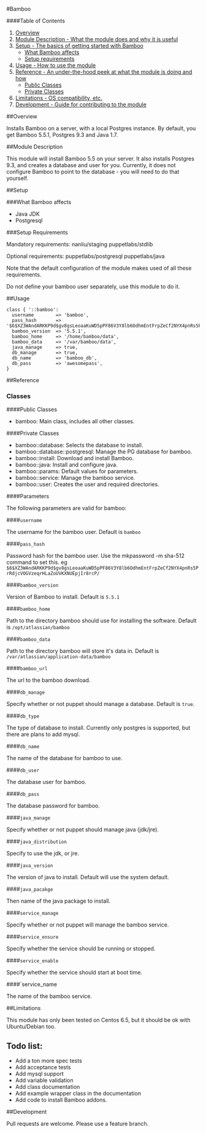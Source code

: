 #Bamboo

####Table of Contents

1. [Overview](#overview)
2. [Module Description - What the module does and why it is useful](#module-description)
3. [Setup - The basics of getting started with Bamboo](#setup)
    * [What Bamboo affects](#what-bamboo-affects)
    * [Setup requirements](#setup-requirements)
4. [Usage - How to use the module](#usage)
5. [Reference - An under-the-hood peek at what the module is doing and how](#reference)
    * [Public Classes](#public-classes)
    * [Private Classes](#private-classes)
6. [Limitations - OS compatibility, etc.](#limitations)
7. [Development - Guide for contributing to the module](#development)

##Overview

Installs Bamboo on a server, with a local Postgres instance. By default, you get Bamboo 5.5.1, Postgres 9.3 and Java 1.7.

##Module Description

This module will install Bamboo 5.5 on your server. It also installs Postgres 9.3, and creates a database and user for you. Currently, it does not configure Bamboo to point to the database - you will need to do that yourself.

##Setup

###What Bamboo affects

* Java JDK
* Postgresql

###Setup Requirements

Mandatory requirements:
  nanliu/staging
  puppetlabs/stdlib

Optional requirements:
  puppetlabs/postgresql
  puppetlabs/java

Note that the default configuration of the module makes used of all these requirements.

Do not define your bamboo user separately, use this module to do it.
 
##Usage

```puppet
class { '::bamboo':
  username        => 'bamboo',
  pass_hash       => '$6$XZ3WAndARKKP9d$gv8gsLeoaaKuWD5pPF86V3Y8lb6OdhmEntFrpZeCf2NYX4pnRs5PrRdjcVOGVzeqrHLaZoUVKXNUEpjIr8rcP/',
  bamboo_version  => '5.5.1',
  bamboo_home     => '/home/bamboo/data',
  bamboo_data     => '/var/bamboo/data',
  java_manage     => true,
  db_manage       => true,
  db_name         => 'bamboo_db',
  db_pass         => 'awesomepass',
}
```

##Reference

### Classes

####Public Classes

* bamboo: Main class, includes all other classes.

####Private Classes

* bamboo::database: Selects the database to install.
* bamboo::database::postgresql: Manage the PG database for bamboo.
* bamboo::install: Download and install Bamboo.
* bamboo::java: Install and configure java.
* bamboo::params: Default values for parameters.
* bamboo::service: Manage the bamboo service.
* bamboo::user: Creates the user and required directories.

####Parameters

The following parameters are valid for bamboo:

####`username`

The username for the bamboo user. Default is `bamboo`

####`pass_hash`

Password hash for the bamboo user. Use the mkpassword -m sha-512 command to set this. eg
`$6$XZ3WAndARKKP9d$gv8gsLeoaaKuWD5pPF86V3Y8lb6OdhmEntFrpZeCf2NYX4pnRs5PrRdjcVOGVzeqrHLaZoUVKXNUEpjIr8rcP/`

####`bamboo_version`

Version of Bamboo to install. Default is `5.5.1`

####`bamboo_home`

Path to the directory bamboo should use for installing the software. Default is `/opt/atlassian/bamboo`

####`bamboo_data`

Path to the directory bamboo will store it's data in. Default is `/var/atlassian/application-data/bamboo`

####`bamboo_url`

The url to the bamboo download.

####`db_manage`

Specify whether or not puppet should manage a database. Default is `true`.

####`db_type`

The type of database to install.  Currently only postgres is supported, but there are plans to add mysql.

####`db_name`

The name of the database for bamboo to use.

####`db_user`

The database user for bamboo.

####`db_pass`

The database password for bamboo.

####`java_manage`

Specify whether or not puppet should manage java (jdk/jre).

####`java_distribution`

Specify to use the jdk, or jre.

####`java_version`

The version of java to install.  Default will use the system default.

####`java_pacakge`

Then name of the java package to install.

####`service_manage`

Specify whether or not puppet will manage the bamboo service.

####`service_ensure`

Specify whether the service should be running or stopped.

####`service_enable`

Specify whether the service should start at boot time.

####`service_name

The name of the bamboo service.

##Limitations

This module has only been tested on Centos 6.5, but it should be ok with Ubuntu/Debian too.

## Todo list:

* Add a ton more spec tests
* Add acceptance tests
* Add mysql support
* Add variable validation
* Add class documentation
* Add example wrapper class in the documentation
* Add code to install Bamboo addons.

##Development

Pull requests are welcome. Please use a feature branch.

